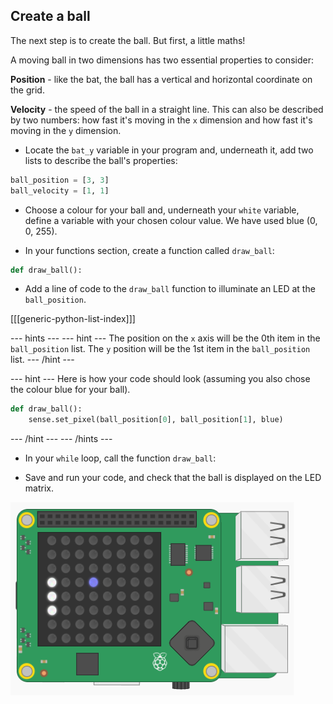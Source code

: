 ## Create a ball

The next step is to create the ball. But first, a little maths!

A moving ball in two dimensions has two essential properties to consider:

**Position** - like the bat, the ball has a vertical and horizontal coordinate on the grid.

**Velocity** - the speed of the ball in a straight line. This can also be described by two numbers: how fast it's moving in the `x` dimension and how fast it's moving in the `y` dimension.

+ Locate the `bat_y` variable in your program and, underneath it, add two lists to describe the ball's properties:

``` python
ball_position = [3, 3]
ball_velocity = [1, 1]
```

+ Choose a colour for your ball and, underneath your `white` variable, define a variable with your chosen colour value. We have used blue (0, 0, 255).

+ In your functions section, create a function called `draw_ball`:

``` python
def draw_ball():
```

+ Add a line of code to the `draw_ball` function to illuminate an LED at the `ball_position`.

[[[generic-python-list-index]]]

--- hints ---
--- hint ---
The position on the `x` axis will be the 0th item in the `ball_position` list. The `y` position will be the 1st item in the `ball_position` list.
--- /hint ---

--- hint ---
Here is how your code should look (assuming you also chose the colour blue for your ball).
``` python
def draw_ball():
    sense.set_pixel(ball_position[0], ball_position[1], blue)
```
--- /hint ---
--- /hints ---

+ In your `while` loop, call the function `draw_ball`:

+ Save and run your code, and check that the ball is displayed on the LED matrix.

![Draw the ball](images/draw-ball.png)
